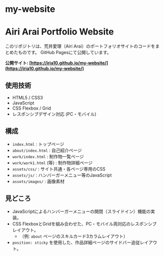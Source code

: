 # my-website
# Airi Arai Portfolio Website

このリポジトリは、荒井愛理（Airi Arai）のポートフォリオサイトのコードをまとめたものです。
GitHub Pagesにて公開しています。

**公開サイト: [https://iria10.github.io/my-website/](https://iria10.github.io/my-website/)**

## 使用技術
* HTML5 / CSS3
* JavaScript
* CSS Flexbox / Grid
* レスポンシブデザイン対応 (PC・モバイル)

## 構成
* `index.html` : トップページ
* `about/index.html` : 自己紹介ページ
* `work/index.html` : 制作物一覧ページ
* `work/work1.html` (等) : 制作物詳細ページ
* `assets/css/` : サイト共通・各ページ専用のCSS
* `assets/js/` : ハンバーガーメニュー等のJavaScript
* `assets/images/` : 画像素材

## 見どころ
* JavaScriptによるハンバーガーメニューの開閉（スライドイン）機能の実装。
* CSS FlexboxとGridを組み合わせた、PC・モバイル両対応のレスポンシブレイアウト。
    * （例: `about` ページのスキルカード3カラムレイアウト）
* `position: sticky` を使用した、作品詳細ページのサイドバー追従レイアウト。
